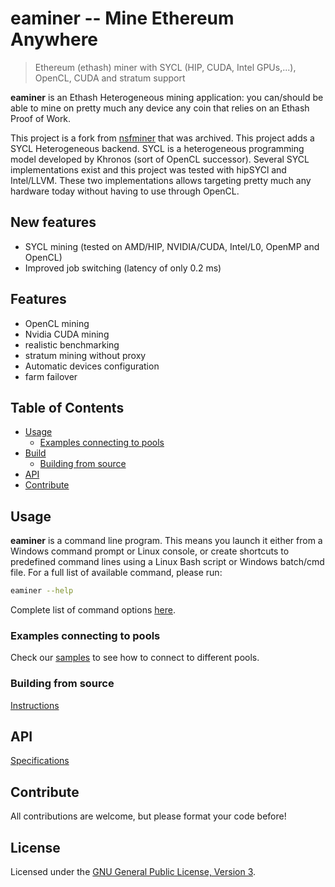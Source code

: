 # eaminer -- Mine Ethereum Anywhere

> Ethereum (ethash) miner with SYCL (HIP, CUDA, Intel GPUs,...), OpenCL, CUDA and stratum support

**eaminer** is an Ethash Heterogeneous mining application: you can/should be able to mine on pretty much any device any coin that relies on an Ethash Proof of Work.

This project is a fork from [nsfminer](https://github.com/no-fee-ethereum-mining/nsfminer) that was archived. This project adds a SYCL Heterogeneous backend. SYCL is a heterogeneous programming model developed by
Khronos (sort of OpenCL successor). Several SYCL implementations exist and this project was tested with hipSYCl and Intel/LLVM. These two implementations allows targeting pretty much any hardware today without having to
use through OpenCL.

## New features

* SYCL mining (tested on AMD/HIP, NVIDIA/CUDA, Intel/L0, OpenMP and OpenCL)
* Improved job switching (latency of only 0.2 ms)

## Features

* OpenCL mining
* Nvidia CUDA mining
* realistic benchmarking
* stratum mining without proxy
* Automatic devices configuration
* farm failover

## Table of Contents

* [Usage](#usage)
    * [Examples connecting to pools](#examples-connecting-to-pools)
* [Build](#build)
    * [Building from source](#building-from-source)
* [API](#api)
* [Contribute](#contribute)

## Usage

**eaminer** is a command line program. This means you launch it either from a Windows command prompt or Linux console, or create shortcuts to predefined command lines using a Linux Bash script or Windows batch/cmd file.
For a full list of available command, please run:

```sh
eaminer --help
```
Complete list of command options [here](docs/Options.md).

### Examples connecting to pools

Check our [samples](docs/POOL_EXAMPLES_ETH.md) to see how to connect to different pools.

### Building from source

[Instructions](docs/BUILD.md)

## API

[Specifications](docs/API_DOCUMENTATION.md)

## Contribute

All contributions are welcome, but please format your code before!

## License

Licensed under the [GNU General Public License, Version 3](LICENSE).
